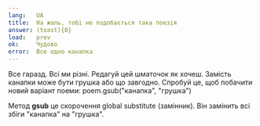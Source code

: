 ```yaml
---
lang:   UA
title:  На жаль, тобі не подобається така поезія
answer: (toast){0}
load:   prev
ok:     Чудово
error:  Все одно канапка
---
```


Все гаразд. Всі ми різні. Редагуй цей шматочок як хочеш. Замість канапки може бути грушка або що завгодно.
Спробуй це, щоб побачити новий варіант поеми:
    poem.gsub("канапка", "грушка")

Метод __gsub__ це скорочення global substitute (замінник). Він замінить всі збіги "канапка" на "грушка".
